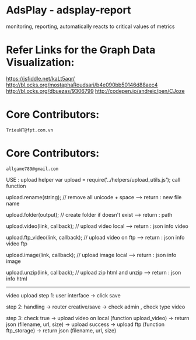AdsPlay - adsplay-report
====================

monitoring, reporting, automatically reacts to critical values of metrics

Refer Links for the Graph Data Visualization:
====================
https://jsfiddle.net/kaLt5aqr/
http://bl.ocks.org/mostaphaRoudsari/b4e090bb50146d88aec4
http://bl.ocks.org/dbuezas/9306799
http://codepen.io/andreic/pen/CJoze

Core Contributors:
====================
	TrieuNT@fpt.com.vn
	

Core Contributors:
====================
	allgame789@gmail.com

USE : upload helper
var upload = require('../helpers/upload_utils.js');
call function

upload.rename(string); // remove all unicode + space --> return : new file name 

upload.folder(output); // create folder if doesn't exist --> return : path

upload.video(link, callback); // upload video local --> return : json info video

upload.ftp_video(link, callback); // upload video on ftp --> return : json info video ftp

upload.image(link, callback); // upload image local --> return : json info image

upload.unzip(link, callback); // upload zip html and unzip --> return : json info html 

--------------------------

video upload 
step 1: 
user interface -> click save

step 2: 
handling -> router creative/save
			-> check admin , check type video

step 3:
check true -> upload video on local (function upload_video) -> return json (filename, url, size)
				-> upload success -> upload ftp (function ftp_storage) -> return json (filename, url, size)

